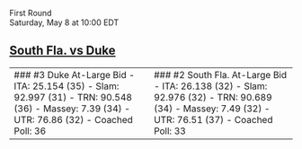 First Round  
Saturday, May 8 at 10:00 EDT
## [South Fla. vs Duke](https://www.ncaa.com/game/5833371) 

<table><tr><td>  
### #3 Duke  
At-Large Bid  
- ITA: 25.154 (35)  
- Slam: 92.997 (31)  
- TRN: 90.548 (36)  
- Massey: 7.39 (34)  
- UTR: 76.86 (32)  
- Coached Poll: 36  
</td><td>  
### #2 South Fla.  
At-Large Bid  
- ITA: 26.138 (32)  
- Slam: 92.976 (32)  
- TRN: 90.689 (34)  
- Massey: 7.49 (32)  
- UTR: 76.51 (37)  
- Coached Poll: 33  
</td></tr></table>  
